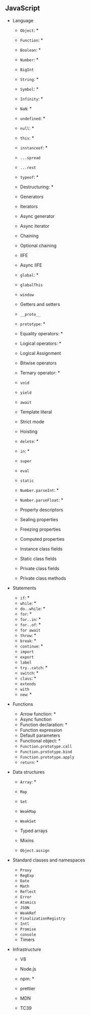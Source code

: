 ## JavaScript

- Language

  - `Object`: *
  - `Function`: *
  - `Boolean`: *
  - `Number`: *
  - `BigInt`
  - `String`: *
  - `Symbol`: *
  - `Infinity`: *
  - `NaN`: *
  - `undefined`: *
  - `null`: *
  - `this`: *
  - `instanceof`: *
  - `...spread`
  - `...rest`
  - `typeof`: *
  - Destructuring: *

  - Generators
  - Iterators
  - Async generator
  - Async iterator
  - Chaining
  - Optional chaining
  - IIFE
  - Async IIFE

  - `global`: *

  - `globalThis`
  - `window`
  - Getters and setters
  - `__proto__`

  - `prototype`: *
  - Equality operators: *
  - Logical operators: *
  - Logical Assignment
  - Bitwise operators
  - Ternary operator: *

  - `void`
  - `yield`
  - `await`
  - Template literal
  - Strict mode
  - Hoisting

  - `delete`: *
  - `in`: *
  - `super`
  - `eval`
  - `static`
  - `Number.parseInt`: *
  - `Number.parseFloat`: *

  - Property descriptors
  - Sealing properties
  - Freezing properties
  - Computed properties
  - Instance class fields
  - Static class fields
  - Private class fields
  - Private class methods
- Statements

  - `if`: *
  - `while`: *
  - `do..while`: *
  - `for`: *
  - `for..in`: *
  - `for..of`: *
  - `for await`
  - `throw`: *
  - `break`: *
  - `continue`: *
  - `import`
  - `export`
  - `label`
  - `try..catch`: *
  - `switch`: *
  - `class`: *
  - `extends`
  - `with`
  - `new`: *
- Functions
  - Arrow function: *
  - Async function
  - Function declaration: *
  - Function expression
  - Default parameters
  - Functional object: *
  - `Function.prototype.call`
  - `Function.prototype.bind`
  - `Function.prototype.apply`
  - `return`: *
- Data structures
  - `Array`: *

  - `Map`
  - `Set`
  - `WeakMap`
  - `WeakSet`
  - Typed arrays
  - Mixins
  - `Object.assign`
- Standard classes and namespaces
  - `Proxy`
  - `RegExp`
  - `Date`
  - `Math`
  - `Reflect`
  - `Error`
  - `Atomics`
  - `JSON`
  - `WeakRef`
  - `FinalizationRegistry`
  - `Intl`
  - `Promise`
  - `console`
  - Timers
- Infrastructure
  - V8
  - Node.js

  - npm: *

  - prettier
  - MDN
  - TC39
